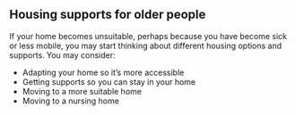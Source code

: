 ##  Housing supports for older people

If your home becomes unsuitable, perhaps because you have become sick or less
mobile, you may start thinking about different housing options and supports.
You may consider:

  * Adapting your home so it’s more accessible 
  * Getting supports so you can stay in your home 
  * Moving to a more suitable home 
  * Moving to a nursing home 
